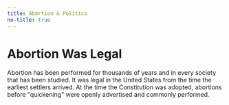 ```yaml
---
title: Abortion & Politics
no-title: true
---
```


Abortion Was Legal
==================

Abortion has been performed for thousands of years and in every society
that has been studied.  It was legal in the United States from the time
the earliest settlers arrived.  At the time the Constitution was
adopted, abortions before "quickening" were openly advertised and
commonly performed.

